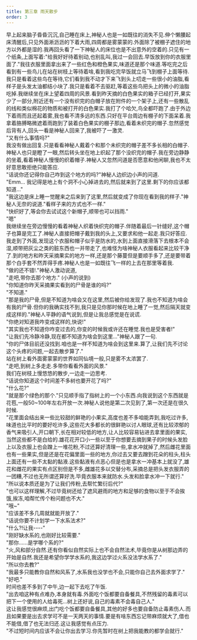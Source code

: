 ```yaml
---
title: 第三章 雨天散步
order: 3
---
```


早上起来脑子昏昏沉沉,自己睡在床上,神秘人也是一如既往的消失不见.伸个懒腰起床清醒后,只见外面淅沥沥的下着大雨,四周都是雾蒙蒙的.外面除了被棚子遮住的地方以外都是湿的.我再回头看了一下神秘人的床位也是不出意外的空着的.只见有一个纸条,上面写着:"给我好好待着别动,也别乱叫,我过一会回去.早饭放到你的衣服里面了."我往衣服里面拿出来了一些红色和橙色果实,味道还是那个味道.等吃完之后看到有一些鸟儿在站在树枝上等待着啥,看到我吃完早饭就立马飞到棚子上面等待.我只是看着这些鸟在等待,它们看到我不动才下来飞到头上叨走一些很小的油脂,看样子是头发太油都结小块了.我只是看着不去驱赶,等着这些鸟把头上的微小的油脂吃掉.我继续坐在床上望着四周的风景.看到昨天摘的白色果实的箱子已经打开,果实少了一部分,附近还有一个没有织完的白帽子放在附件的一个架子上,还有一些散乱的线和类似棉花的物质和被打开的白色果实.我打了个哈欠,鸟全都吓跑了.由于外边下着雨而且还起着雾,我也看不清多远的东西.只好在平台周边有棚子的下面呆着.我拿着胳膊略微遮着雨跑到了装着白色果实的棚子那边,看着未织完的帽子.忽然感觉后背有人,回头一看是神秘人回来了,我被吓了一激灵.  
"又有什么事情吗?"  
我没有做出回复.只是看看神秘人戴着个和那个未织完的帽子差不多长相的白帽子.  
神秘人也只是瞪了一眼,然后转头坐在地上织起了那个没织完的帽子.我在旁边静静的坐着,看着神秘人慢慢的织着帽子.神秘人又忽然问道是否愿意和他闲聊,我也不太好意思敢拒绝只能答应.  
"话说你还记得你自己咋到这个地方的吗?"神秘人边织边小声的问道.  
"Emm... 我记得是地上有个洞不小心掉进去的,然后就来到了这里.剩下的你应该都知道..."  
"我这边是床上睡一觉醒来之后来到了这里,然后就变成了你现在看到我的样子."神秘人无奈的说道."看样子来的方式也不一样."  
"快织好了,等会你去试试这个新帽子,顺带也可以挡雨."  
"嗯"  
我继续坐在旁边慢慢的看着神秘人织着快织完的帽子.伴随着最后一针缝好,这个帽子也算是完工了.神秘人直接把帽子戴到我的头上,又要求和他一起走.我只好答应.  
我走到了外面,发现这个衣服和帽子似乎是防水的,水到上面直接滑落下去根本不会湿,顺带把灰尘之类的脏东西也一并带走了,也难怪为啥神秘人衣服看起来比较干净了.到的地方和昨天采摘果实的地方一样,还是那个藤蔓但是要顺手多了,还是要带着那个白手套不然弄得手疼.神秘人也是一如既往飞一样的上去在那里等着我.  
"做的还不错!."神秘人激动说道,  
"走吧,带你去那个地方." (小声的说到)  
"你知道你昨天采摘果实看到的尸骨是谁的吗?"  
"不知道."  
"那是我的尸骨,但是不知道为啥会又在这里,然后被你给发现了.我也不知道为啥会有我的尸骨.但你的我确实找不到,我只是见你那时候在地上睡了一觉,然后隔天就变成这样的."神秘人平静的语气说到,但是让我总感觉是在说谎.  
"你绝对知道我咋变成这样的,快说!"  
"其实我也不知道你咋变过去的,你变的时候我或许还在睡觉.我也是受害者!"  
"让我们先冷静冷静,现在都不知道为啥会到这里..."神秘人跟了一句.  
"你的尸体目前还没找到.咱也是一样不知道为啥会到这里来.算了,让我们先不讨论这个头疼的问题,一起去散步算了."  
站在树上看外面雾蒙蒙的世界如同仙境一般,只是雾不太浓罢了.  
"走吧,到树上多走走.多带你看看外面的风景."  
我们在树枝上慢悠悠的散步,一边走一边思考.  
"话说你知道这个时间差不多树也要开花了吗?"  
"什么花?"  
"就是那个绿色的那个."只见顺手指了指树上的一个小东西.向我说到这个东西就是花苞,一般50~100年左右开放一次.神秘人说他是第二次见到了,第一次还是在很久时候.  
"花里面会结出来一些比较甜的鲜艳的小果实,高度也差不多咱能弄到,我吃过许多,味道也比平时的要好吃许多,这些花大多都长的很鲜艳以讨人眼球,还有比较浓郁的香气来吸引人,开口朝下,长在相对较低的地方,让人比较容易钻进去拿里面的果实,当然这些都不是白给的.雄花花开口小一些以至于你想要去摘到果子的时候头发脸上以及衣服上也会蹭上一堆花粉,不过还算好清理一些,拿水冲就掉了,然后雌花里面也有一些果实,但是还是在花偏里面一些的地方,你过去又要去蹭到花朵的柱头,柱头上面还有一些不太黏的黏液.这些黏液有点恶心但是也是拿水一冲基本上就没了,雄花和雌花的果实有点区别但是不多,雌雄花多以交替分布,采摘总是把头发衣服弄的一团糟,不过也无所谓还算好洗.毕竟衣服本来就防水.头发和脸拿水冲一下就行."  
"所以说本质还是为了让我们传粉,去帮忙繁衍后代?"  
"也可以这样理解,不过毕竟树还给了遮风避雨的地方和足够的食物以至于不会挨饿,挨冻,咱帮忙传个粉问题也不大."  
"哦~"  
"应该差不多几周就就能开放了."  
"话说你要不计划学一下水系法术?"  
"什么?!让我----"  
"刚好缺水系的,也刚好比较需要."  
"那你......是学哪个系的?"  
"火,风和部分自然.还有你看似自然实际上也不会自然法术,毕竟你是从树那边弄的开始是自然.我还是希望你学学水系的,我这边学过火系没法学水系了."  
"所以你去教?"  
"我最多只能教你自然和风系了,水系我也没学也不会,只能你自己去外面求学了."  
"好吧."  
时间也差不多到了中午,边一起下去吃了午饭.  
"出去咱这种有点难办,本身就有毒.外面吃个饭都要自备餐具,不然残留的毒素可以把下一个使用的人给毒死...树上还好说,自己的毒素不会毒自己人."  
这让我感觉很麻烦,出门吃个饭都要自备餐具,其他的好多也要自备防止毒素伤人.而且如果要是出去求学可不是一天两天的事情.要是有啥东西忘记带麻烦就大了,借也不能借,借了也无法归还.这让我感觉有点压力.  
"不过短时间内应该不会让你出去学习.你先暂时在树上把我能教的都学会就行."  